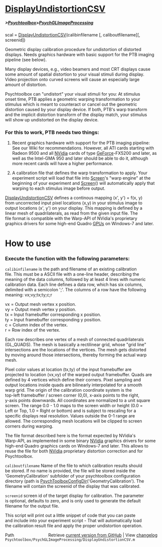 # [DisplayUndistortionCSV](DisplayUndistortionCSV)
##### >[Psychtoolbox](Psychtoolbox)>[PsychGLImageProcessing](PsychGLImageProcessing)

scal = [DisplayUndistortionCSV](DisplayUndistortionCSV)(calibinfilename [, caliboutfilename][, screenid])  
  
Geometric display calibration procedure for undistortion of distorted  
displays. Needs graphics hardware with basic support for the PTB imaging  
pipeline (see below).  
  
Many display devices, e.g., video beamers and most CRT displays cause  
some amount of spatial distortion to your visual stimuli during display.  
Video projection onto curved screens will cause an especially large  
amount of distortion.  
  
Psychtoolbox can "undistort" your visual stimuli for you: At stimulus  
onset time, PTB applies a geometric warping transformation to your  
stimulus which is meant to counteract or cancel out the geometric  
distortion caused by your display device. If both, PTB's warp transform  
and the implicit distortion transform of the display match, your stimulus  
will show up undistorted on the display device.  
  
### For this to work, PTB needs two things:  
  
1. Recent graphics hardware with support for the PTB imaging pipeline:  
See our Wiki for recommendations. However, all ATI cards starting with  
Radeon 9500 and all [NVidia](NVidia) cards of type [GeForce](GeForce)-FX5200 and later, as  
well as the Intel-GMA 950 and later should be able to do it, although  
more recent cards will have a higher performance.  
  
2. A calibration file that defines the warp transformation to apply. Your  
experiment script will load that file into [Screen](Screen)'s "warp engine" at the  
beginning of your experiment and [Screen](Screen)() will automatically apply that  
warping to each stimulus image before output.  
  
[DisplayUndistortionCSV](DisplayUndistortionCSV) defines a continous mapping (x', y') = f(x, y)  
from uncorrected input pixel locations (x,y) in your stimulus image to  
output locations (x', y') on your display. This mapping is defined by a  
linear mesh of quadrilaterals, as read from the given input file. The  
file format is compatible with the Warp-API of NVidia's proprietary  
graphics drivers for some high-end Quadro [GPUs](GPUs) on Windows-7 and later.  
  
  
# How to use  
  
  
### Execute the function with the following parameters:  
  
  
`calibinfilename` is the path and filename of an existing calibration  
file. This must be a ASCII file with a one-line header, describing the  
meaning of the data columns, followed by at least 4 lines with numeric  
calibration data. Each line defines a data row, which has six columns,  
delimited with a semicolon ';'. The columns of a row have the following  
meaning: vx;vy;tx;ty;c;r  
  
vx = Output mesh vertex x position.  
vy = Output mesh vertex y position.  
tx = Input framebuffer corresponding x position.  
ty = Input framebuffer corresponding y position.  
c  = Column index of the vertex.  
r  = Row index of the vertex.  
  
Each row describes one vertex of a mesh of connected quadrilaterals  
(GL\_QUADS). The mesh is basically a rectilinear grid, whose "grid line"  
intersections are the locations of the vertices. The mesh gets distorted  
by moving around those intersections, thereby forming the actual warp  
mesh.  
  
Pixel color values at location (tx,ty) of the input framebuffer are  
projected to location (vx,vy) of the warped output framebuffer. Quads are  
defined by 4 vertices which define their corners. Pixel sampling and  
output locations inside quads are bilinearly interpolated for a smooth  
warp grid. The origin of the calibration coordinate system is the  
top-left framebuffer / screen corner (0,0), x-axis points to the right,  
y-axis points downwards. All coordinates are normalized to a unit square  
screen. The range 0.0 - 1.0 maps to the screen width or height (0.0 =  
Left or Top, 1.0 = Right or bottom) and is subject to rescaling for a  
specific displays real resolution. Values outside the 0-1 range are  
allowed. The corresponding mesh locations will be clipped to screen  
corners during warping.  
  
The file format described here is the format expected by NVidia's  
Warp-API, as implemented in some binary [NVidia](NVidia) graphics drivers for some  
high-end Quadro graphics cards on Windows-7 and later. This allows to  
reuse the file for both [NVidia](NVidia) proprietary distortion correction and for  
Psychtoolbox.  
  
  
`caliboutfilename` Name of the file to which calibration results should  
be stored. If no name is provided, the file will be stored inside the  
'GeometryCalibration' subfolder of your psychtoolbox configuration  
directory (path is [PsychToolboxConfigDir](PsychToolboxConfigDir)('GeometryCalibration'). The  
filename will contain the screenid of the display that was calibrated.  
  
  
`screenid` screen id of the target display for calibration. The parameter  
is optional, defaults to zero, and is only used to generate the default  
filename for the output file.  
  
  
This script will print out a little snippet of code that you can paste  
and include into your experiment script - That will automatically load  
the calibration result file and apply the proper undistortion operation.  
  




<div class="code_header" style="text-align:right;">
  <span style="float:left;">Path&nbsp;&nbsp;</span> <span class="counter">Retrieve <a href=
  "https://raw.github.com/Psychtoolbox-3/Psychtoolbox-3/beta/Psychtoolbox/PsychGLImageProcessing/DisplayUndistortionCSV.m">current version from GitHub</a> | View <a href=
  "https://github.com/Psychtoolbox-3/Psychtoolbox-3/commits/beta/Psychtoolbox/PsychGLImageProcessing/DisplayUndistortionCSV.m">changelog</a></span>
</div>
<div class="code">
  <code>Psychtoolbox/PsychGLImageProcessing/DisplayUndistortionCSV.m</code>
</div>

